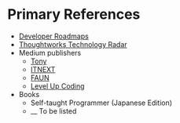 # Primary References

* [Developer Roadmaps](https://roadmap.sh)
* [Thoughtworks Technology Radar](https://www.thoughtworks.com/radar)
* Medium publishers
  * [Tony](https://medium.com/@tonylixu)
  * [ITNEXT](https://itnext.io/)
  * [FAUN](https://faun.pub/)
  * [Level Up Coding](https://levelup.gitconnected.com/)
* Books
  * Self-taught Programmer (Japanese Edition)
  * __ To be listed
